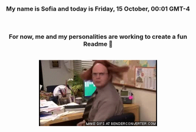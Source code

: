 


<div align="center">
<h3 >My name is Sofia and today is Friday, 15 October, 00:01 GMT-4</h3><br>
<h3 >For now, me and my personalities are working to create a fun Readme 👋
</h3><br>
<img src='img/dwight.gif' alt='working...'/>
</div>
